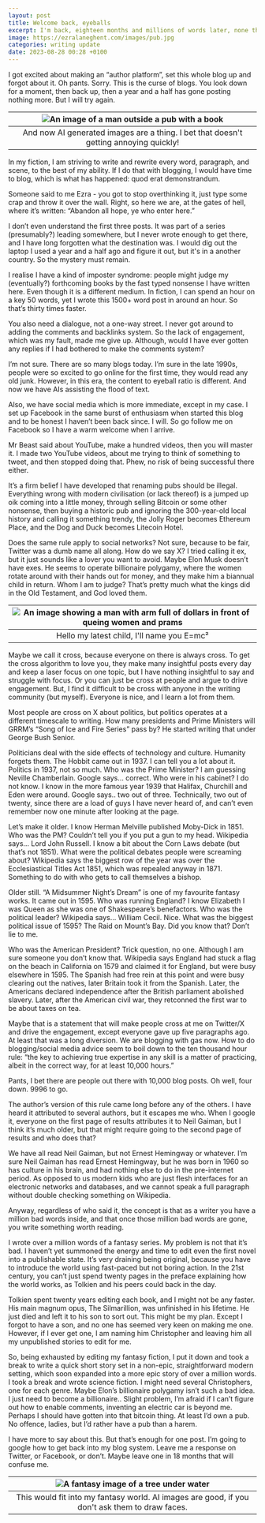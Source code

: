 ```yaml
---
layout: post
title: Welcome back, eyeballs
excerpt: I'm back, eighteen months and millions of words later, none the wiser 
image: https://ezralaneghent.com/images/pub.jpg
categories: writing update
date: 2023-08-28 00:28 +0100
---
```

I got excited about making an “author platform”, set this whole blog up and forgot about it. Oh pants. Sorry. This is the curse of blogs. You look down for a moment, then back up, then a year and a half has gone posting nothing more. But I will try again. 

| ![An image of a man outside a pub with a book]({{site.url}}/images/pub.png) | 
|:--:| 
| And now AI generated images are a thing. I bet that doesn't getting annoying quickly! |

In my fiction, I am striving to write and rewrite every word, paragraph, and scene, to the best of my ability. If I do that with blogging, I would have time to blog, which is what has happened: quod erat demonstrandum.

Someone said to me Ezra - you got to stop overthinking it, just type some crap and throw it over the wall. Right, so here we are, at the gates of hell, where it’s written: “Abandon all hope, ye who enter here.”

I don’t even understand the first three posts. It was part of a series (presumably?) leading somewhere, but I never wrote enough to get there, and I have long forgotten what the destination was. I would dig out the laptop I used a year and a half ago and figure it out, but it's in a another country. So the mystery must remain.

I realise I have a kind of imposter syndrome: people might judge my (eventually?) forthcoming books by the fast typed nonsense I have written here. Even though it is a different medium. In fiction, I can spend an hour on a key 50 words, yet I wrote this 1500+ word post in around an hour. So that’s thirty times faster. 

You also need a dialogue, not a one-way street. I never got around to adding the comments and backlinks system. So the lack of engagement, which was my fault, made me give up. Although, would I have ever gotten any replies if I had bothered to make the comments system? 

I’m not sure. There are so many blogs today. I’m sure in the late 1990s, people were so excited to go online for the first time, they would read any old junk. However, in this era, the content to eyeball ratio is different. And now we have AIs assisting the flood of text.

Also, we have social media which is more immediate, except in my case. I set up Facebook in the same burst of enthusiasm when started this blog and to be honest I haven’t been back since. I will. So go follow me on Facebook so I have a warm welcome when I arrive.

Mr Beast said about YouTube, make a hundred videos, then you will master it. I made two YouTube videos, about me trying to think of something to tweet, and then stopped doing that. Phew, no risk of being successful there either.

It’s a firm belief I have developed that renaming pubs should be illegal. Everything wrong with modern civilisation (or lack thereof) is a jumped up oik coming into a little money, through selling Bitcoin or some other nonsense, then buying a historic pub and ignoring the 300-year-old local history and calling it something trendy, the Jolly Roger becomes Ethereum Place, and the Dog and Duck becomes Litecoin Hotel.

Does the same rule apply to social networks? Not sure, because to be fair, Twitter was a dumb name all along. How do we say X? I tried calling it ex, but it just sounds like a lover you want to avoid. Maybe Elon Musk doesn’t have exes. He seems to operate billionaire polygamy, where the women rotate around with their hands out for money, and they make him a biannual child in return. Whom I am to judge? That’s pretty much what the kings did in the Old Testament, and God loved them.

| ![An image showing a man with arm full of dollars in front of queing women and prams ]({{site.url}}/images/billionare.png) | 
|:--:| 
| Hello my latest child, I'll name you E=mc² |

Maybe we call it cross, because everyone on there is always cross. To get the cross algorithm to love you, they make many insightful posts every day and keep a laser focus on one topic, but I have nothing insightful to say and struggle with focus. Or you can just be cross at people and argue to drive engagement. But, I find it difficult to be cross with anyone in the writing community (but myself). Everyone is nice, and I learn a lot from them. 

Most people are cross on X about politics, but politics operates at a different timescale to writing. How many presidents and Prime Ministers will GRRM’s “Song of Ice and Fire Series” pass by? He started writing that under George Bush Senior.

Politicians deal with the side effects of technology and culture. Humanity forgets them. The Hobbit came out in 1937. I can tell you a lot about it. Politics in 1937, not so much. Who was the Prime Minister? I am guessing Neville Chamberlain. Google says… correct. Who were in his cabinet? I do not know. I know in the more famous year 1939 that Halifax, Churchill and Eden were around. Google says.. two out of three. Technically, two out of twenty, since there are a load of guys I have never heard of, and can’t even remember now one minute after looking at the page.

Let’s make it older. I know Herman Melville published Moby-Dick in 1851. Who was the PM? Couldn’t tell you if you put a gun to my head. Wikipedia says… Lord John Russell. I know a bit about the Corn Laws debate (but that’s not 1851). What were the political debates people were screaming about? Wikipedia says the biggest row of the year was over the Ecclesiastical Titles Act 1851, which was repealed anyway in 1871. Something to do with who gets to call themselves a bishop.

Older still. “A Midsummer Night’s Dream” is one of my favourite fantasy works. It came out in 1595. Who was running England? I know Elizabeth I was Queen as she was one of Shakespeare’s benefactors. Who was the political leader? Wikipedia says… William Cecil. Nice. What was the biggest political issue of 1595? The Raid on Mount’s Bay. Did you know that? Don’t lie to me.

Who was the American President? Trick question, no one. Although I am sure someone you don’t know that. Wikipedia says England had stuck a flag on the beach in California on 1579 and claimed it for England, but were busy elsewhere in 1595. The Spanish had free rein at this point and were busy clearing out the natives, later Britain took it from the Spanish. Later, the Americans declared independence after the British parliament abolished slavery. Later, after the American civil war, they retconned the first war to be about taxes on tea.

Maybe that is a statement that will make people cross at me on Twitter/X and drive the engagement, except everyone gave up five paragraphs ago. At least that was a long diversion. We are blogging with gas now. How to do blogging/social media advice seem to boil down to the ten thousand hour rule: “the key to achieving true expertise in any skill is a matter of practicing, albeit in the correct way, for at least 10,000 hours.”

Pants, I bet there are people out there with 10,000 blog posts. Oh well, four down. 9996 to go.

The author’s version of this rule came long before any of the others. I have heard it attributed to several authors, but it escapes me who. When I google it, everyone on the first page of results attributes it to Neil Gaiman, but I think it’s much older, but that might require going to the second page of results and who does that?

We have all read Neil Gaiman, but not Ernest Hemingway or whatever. I’m sure Neil Gaiman has read Ernest Hemingway, but he was born in 1960 so has culture in his brain, and had nothing else to do in the pre-internet period. As opposed to us modern kids who are just flesh interfaces for an electronic networks and databases, and we cannot speak a full paragraph without double checking something on Wikipedia.  

Anyway, regardless of who said it, the concept is that as a writer you have a million bad words inside, and that once those million bad words are gone, you write something worth reading. 

I wrote over a million words of a fantasy series. My problem is not that it’s bad. I haven’t yet summoned the energy and time to edit even the first novel into a publishable state. It’s very draining being original, because you have to introduce the world using fast-paced but not boring action. In the 21st century, you can’t just spend twenty pages in the preface explaining how the world works, as Tolkien and his peers could back in the day. 

Tolkien spent twenty years editing each book, and I might not be any faster. His main magnum opus, The Silmarillion, was unfinished in his lifetime. He just died and left it to his son to sort out. This might be my plan. Except I forgot to have a son, and no one has seemed very keen on making me one. However, if I ever get one, I am naming him Christopher and leaving him all my unpublished stories to edit for me.

So, being exhausted by editing my fantasy fiction, I put it down and took a break to write a quick short story set in a non-epic, straightforward modern setting, which soon expanded into a more epic story of over a million words. I took a break and wrote science fiction. I might need several Christophers, one for each genre. Maybe Elon’s billionaire polygamy isn’t such a bad idea. I just need to become a billionaire.. Slight problem, I’m afraid if I can’t figure out how to enable comments, inventing an electric car is beyond me. Perhaps I should have gotten into that bitcoin thing. At least I’d own a pub. No offence, ladies, but I’d rather have a pub than a harem.

I have more to say about this. But that’s enough for one post. I’m going to google how to get back into my blog system. Leave me a response on Twitter, or Facebook, or don’t. Maybe leave one in 18 months that will confuse me.

| ![A fantasy image of a tree under water]({{site.url}}/images/treeunderwater.png) |
|:--:| 
| This would fit into my fantasy world. AI images are good, if you don't ask them to draw faces. |